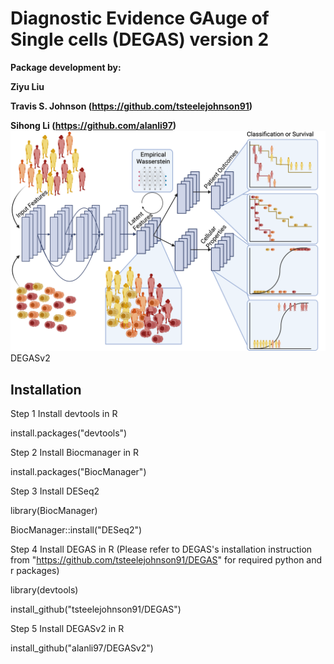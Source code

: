 # Diagnostic Evidence GAuge of Single cells (DEGAS) version 2

**Package development by:**

**Ziyu Liu**

**Travis S. Johnson (https://github.com/tsteelejohnson91)**

**Sihong Li (https://github.com/alanli97)**
![DEGASv2 Figure 1-2](figures/DEGASv2_fig1-2.png)
DEGASv2

## **Installation**

Step 1 Install devtools in R

install.packages("devtools")

Step 2 Install Biocmanager in R

install.packages("BiocManager")

Step 3 Install DESeq2

library(BiocManager)

BiocManager::install("DESeq2")

Step 4 Install DEGAS in R (Please refer to DEGAS's installation instruction from "https://github.com/tsteelejohnson91/DEGAS" for required python and r packages)

library(devtools)

install_github("tsteelejohnson91/DEGAS")

Step 5 Install DEGASv2 in R

install_github("alanli97/DEGASv2")
